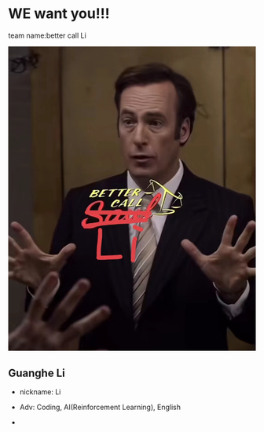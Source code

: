 # WE want you!!!
team name:better call Li



![bettercallLI](pics/cover.jpg)

## Guanghe Li 

- nickname: Li

- Adv: Coding, AI(Reinforcement Learning), English

- 
